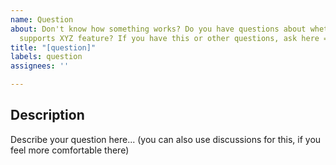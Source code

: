 ```yaml
---
name: Question
about: Don't know how something works? Do you have questions about whether wsServer
  supports XYZ feature? If you have this or other questions, ask here =).
title: "[question]"
labels: question
assignees: ''

---
```


Description
-----------
Describe your question here... (you can also use discussions for this, if you feel more comfortable there)

